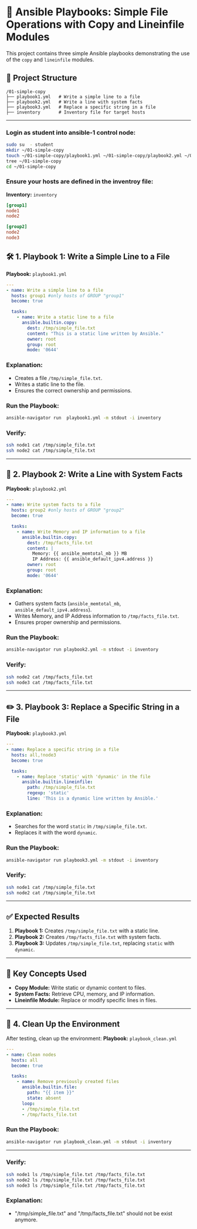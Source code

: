 # 🚀 **Ansible Playbooks: Simple File Operations with Copy and Lineinfile Modules**

This project contains three simple Ansible playbooks demonstrating the use of the `copy` and `lineinfile` modules.

## 📂 **Project Structure**

```
/01-simple-copy
├── playbook1.yml   # Write a simple line to a file
├── playbook2.yml   # Write a line with system facts
├── playbook3.yml   # Replace a specific string in a file
├── inventory       # Inventory file for target hosts
```

---
### **Login as student into ansible-1 control node:**
```bash
sudo su  - student
mkdir ~/01-simple-copy
touch ~/01-simple-copy/playbook1.yml ~/01-simple-copy/playbook2.yml ~/01-simple-copy/playbook3.yml ~/01-simple-copy/inventory
tree ~/01-simple-copy
cd ~/01-simple-copy
```

### **Ensure your hosts are defined in the inventroy file:**


**Inventory:** `inventory`
```ini
[group1]
node1
node2

[group2]
node2
node3

```

## 🛠️ **1. Playbook 1: Write a Simple Line to a File**

**Playbook:** `playbook1.yml`

```yaml
---
- name: Write a simple line to a file
  hosts: group1 #only hosts of GROUP "group1"
  become: true

  tasks:
    - name: Write a static line to a file
      ansible.builtin.copy:
        dest: /tmp/simple_file.txt
        content: "This is a static line written by Ansible."
        owner: root
        group: root
        mode: '0644'
```

### **Explanation:**
- Creates a file `/tmp/simple_file.txt`.
- Writes a static line to the file.
- Ensures the correct ownership and permissions.

### **Run the Playbook:**
```bash
ansible-navigator run  playbook1.yml -m stdout -i inventory
```
### **Verify:**
```bash
ssh node1 cat /tmp/simple_file.txt
ssh node2 cat /tmp/simple_file.txt
```
---

## 🧪 **2. Playbook 2: Write a Line with System Facts**

**Playbook:** `playbook2.yml`

```yaml
---
- name: Write system facts to a file
  hosts: group2 #only hosts of GROUP "group2"
  become: true

  tasks:
    - name: Write Memory and IP information to a file
      ansible.builtin.copy:
        dest: /tmp/facts_file.txt
        content: |
          Memory: {{ ansible_memtotal_mb }} MB
          IP Address: {{ ansible_default_ipv4.address }}
        owner: root
        group: root
        mode: '0644'
```

### **Explanation:**
- Gathers system facts (`ansible_memtotal_mb`, `ansible_default_ipv4.address`).
- Writes Memory, and IP Address information to `/tmp/facts_file.txt`.
- Ensures proper ownership and permissions.

### **Run the Playbook:**
```bash
ansible-navigator run playbook2.yml -m stdout -i inventory 
```
### **Verify:**
```bash
ssh node2 cat /tmp/facts_file.txt
ssh node3 cat /tmp/facts_file.txt
```
---

## ✏️ **3. Playbook 3: Replace a Specific String in a File**

**Playbook:** `playbook3.yml`

```yaml
---
- name: Replace a specific string in a file
  hosts: all,!node3
  become: true

  tasks:
    - name: Replace 'static' with 'dynamic' in the file
      ansible.builtin.lineinfile:
        path: /tmp/simple_file.txt
        regexp: 'static'
        line: 'This is a dynamic line written by Ansible.'
```

### **Explanation:**
- Searches for the word `static` in `/tmp/simple_file.txt`.
- Replaces it with the word `dynamic`.

### **Run the Playbook:**
```bash
ansible-navigator run playbook3.yml -m stdout -i inventory 
```
### **Verify:**
```bash
ssh node1 cat /tmp/simple_file.txt
ssh node2 cat /tmp/simple_file.txt
```

---

## ✅ **Expected Results**

1. **Playbook 1:** Creates `/tmp/simple_file.txt` with a static line.
2. **Playbook 2:** Creates `/tmp/facts_file.txt` with system facts.
3. **Playbook 3:** Updates `/tmp/simple_file.txt`, replacing `static` with `dynamic`.

---

## 📖 **Key Concepts Used**

- **Copy Module:** Write static or dynamic content to files.
- **System Facts:** Retrieve CPU, memory, and IP information.
- **Lineinfile Module:** Replace or modify specific lines in files.

---

## 🚦 **4. Clean Up the Environment**

After testing, clean up the environment:
**Playbook:** `playbook_clean.yml`
```yaml
---
- name: Clean nodes
  hosts: all
  become: true

  tasks:
    - name: Remove previously created files
      ansible.builtin.file:
        path: "{{ item }}"
        state: absent
      loop:
      - /tmp/simple_file.txt
      - /tmp/facts_file.txt
```
### **Run the Playbook:**
```bash
ansible-navigator run playbook_clean.yml -m stdout -i inventory 
```
---

### **Verify:**
```bash
ssh node1 ls /tmp/simple_file.txt /tmp/facts_file.txt
ssh node2 ls /tmp/simple_file.txt /tmp/facts_file.txt
ssh node3 ls /tmp/simple_file.txt /tmp/facts_file.txt

```
### **Explanation:**
- "/tmp/simple_file.txt" and "/tmp/facts_file.txt" should not be exist anymore.
